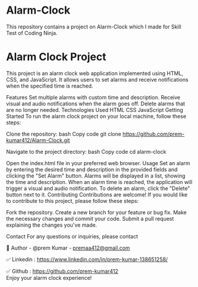 # Alarm-Clock
This repository contains a project on Alarm-Clock which I made for Skill Test of Coding Ninja.

# Alarm Clock Project
This project is an alarm clock web application implemented using HTML, CSS, and JavaScript. It allows users to set alarms and receive notifications when the specified time is reached.

Features
Set multiple alarms with custom time and description.
Receive visual and audio notifications when the alarm goes off.
Delete alarms that are no longer needed.
Technologies Used
HTML
CSS
JavaScript
Getting Started
To run the alarm clock project on your local machine, follow these steps:

Clone the repository:
bash
Copy code
git clone https://github.com/prem-kumar412/Alarm-Clock.git


Navigate to the project directory:
bash
Copy code
cd alarm-clock


Open the index.html file in your preferred web browser.
Usage
Set an alarm by entering the desired time and description in the provided fields and clicking the "Set Alarm" button.
Alarms will be displayed in a list, showing the time and description.
When an alarm time is reached, the application will trigger a visual and audio notification.
To delete an alarm, click the "Delete" button next to it.
Contributing
Contributions are welcome! If you would like to contribute to this project, please follow these steps:

Fork the repository.
Create a new branch for your feature or bug fix.
Make the necessary changes and commit your code.
Submit a pull request explaining the changes you've made.


Contact
For any questions or inquiries, please contact 

🔗 Author - @prem Kumar - premaa412@gmail.com 

✅ Linkedin : https://www.linkedin.com/in/prem-kumar-138651258/ 

✅ Github :  https://github.com/prem-kumar412             
Enjoy your alarm clock experience!
